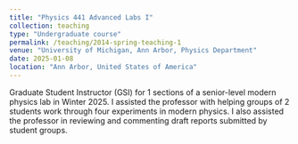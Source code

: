 ```yaml
---
title: "Physics 441 Advanced Labs I"
collection: teaching
type: "Undergraduate course"
permalink: /teaching/2014-spring-teaching-1
venue: "University of Michigan, Ann Arbor, Physics Department"
date: 2025-01-08
location: "Ann Arbor, United States of America"
---
```


Graduate Student Instructor (GSI) for 1 sections of a senior-level modern physics lab in Winter 2025. I assisted the professor with helping groups of 2 students work through four experiments in modern physics. I also assisted the professor in reviewing and commenting draft reports submitted by student groups.
